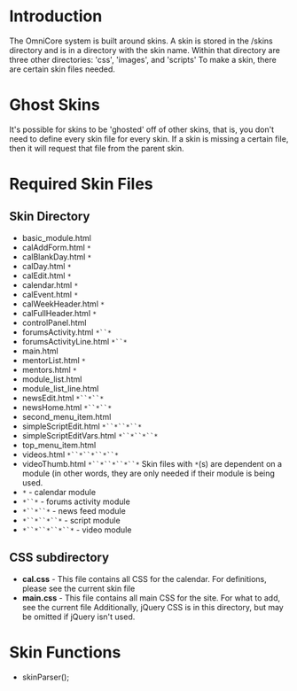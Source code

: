 # Introduction #

The OmniCore system is built around skins. A skin is stored in the /skins directory and is in a directory with the skin name. Within that directory are three other directories: 'css', 'images', and 'scripts' To make a skin, there are certain skin files needed.

# Ghost Skins #
It's possible for skins to be 'ghosted' off of other skins, that is, you don't need to define every skin file for every skin. If a skin is missing a certain file, then it will request that file from the parent skin.

# Required Skin Files #
## Skin Directory ##
  * basic\_module.html
  * calAddForm.html `*`
  * calBlankDay.html `*`
  * calDay.html `*`
  * calEdit.html `*`
  * calendar.html `*`
  * calEvent.html `*`
  * calWeekHeader.html `*`
  * calFullHeader.html `*`
  * controlPanel.html
  * forumsActivity.html `*``*`
  * forumsActivityLine.html `*``*`
  * main.html
  * mentorList.html `*`
  * mentors.html `*`
  * module\_list.html
  * module\_list\_line.html
  * newsEdit.html `*``*``*`
  * newsHome.html `*``*``*`
  * second\_menu\_item.html
  * simpleScriptEdit.html `*``*``*``*`
  * simpleScriptEditVars.html `*``*``*``*`
  * top\_menu\_item.html
  * videos.html `*``*``*``*``*`
  * videoThumb.html `*``*``*``*``*`
Skin files with `*`(s) are dependent on a module (in other words, they are only needed if their module is being used.
  * `*` - calendar module
  * `*``*` - forums activity module
  * `*``*``*` - news feed module
  * `*``*``*``*` - script module
  * `*``*``*``*``*` - video module

## CSS subdirectory ##
  * **cal.css** - This file contains all CSS for the calendar. For definitions, please see the current skin file
  * **main.css** - This file contains all main CSS for the site. For what to add, see the current file Additionally, jQuery CSS is in this directory, but may be omitted if jQuery isn't used.

# Skin Functions #
  * skinParser();